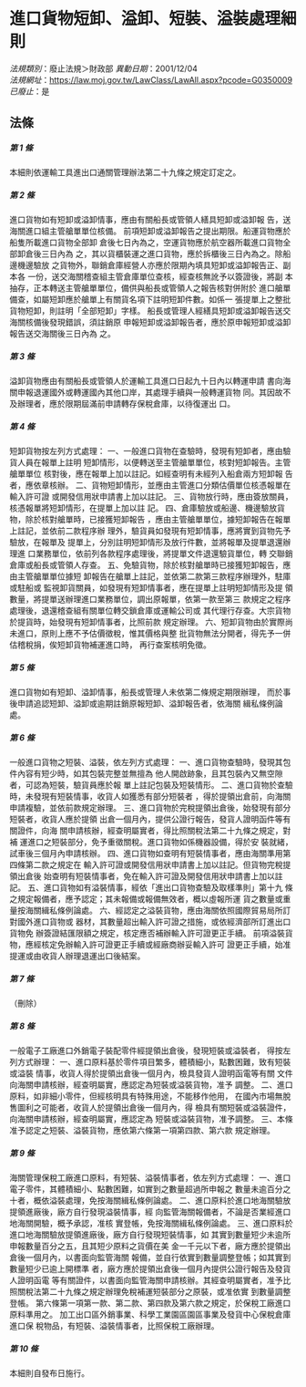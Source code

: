 # 進口貨物短卸、溢卸、短裝、溢裝處理細則

*法規類別*：廢止法規＞財政部
*異動日期*：2001/12/04  
*法規網址*：https://law.moj.gov.tw/LawClass/LawAll.aspx?pcode=G0350009
*已廢止*：是


## 法條
##### 第 1 條
本細則依運輸工具進出口通關管理辦法第二十九條之規定訂定之。

##### 第 2 條
進口貨物如有短卸或溢卸情事，應由有關船長或管領人繕具短卸或溢卸報
告，送海關進口組主管艙單單位核備。
前項短卸或溢卸報告之提出期限。船運貨物應於船隻所載進口貨物全部卸
倉後七日內為之，空運貨物應於航空器所載進口貨物全部卸倉後三日內為
之，其以貨櫃裝運之進口貨物，應於拆櫃後三日內為之。除船邊機邊驗放
之貨物外，聯銷倉庫經營人亦應於限期內填具短卸或溢卸報告正、副本各
一份，送交海關稽查組主管倉庫單位查核，經查核無訛予以簽證後，將副
本抽存，正本轉送主管艙單單位，備供與船長或管領人之報告核對併附於
進口艙單備查，如屬短卸應於艙單上有關貨名項下註明短卸件數。如係一
張提單上之整批貨物短卸，則註明「全部短卸」字樣。
船長或管理人經繕具短卸或溢卸報告送交海關核備後發現錯誤，須註銷原
申報短卸或溢卸報告者，應於原申報短卸或溢卸報告送交海關後三日內為
之。

##### 第 3 條
溢卸貨物應由有關船長或管領人於運輸工具進口日起九十日內以轉運申請
書向海關申報退運國外或轉運國內其他口岸，其處理手續與一般轉運貨物
同。其因故不及辦理者，應於限期屆滿前申請轉存保稅倉庫，以待復運出
口。

##### 第 4 條
短卸貨物按左列方式處理：
一、一般進口貨物在查驗時，發現有短卸者，應由驗貨人員在報單上註明
    短卸情形，以便轉送至主管艙單單位，核對短卸報告。主管艙單單位
    核對後，應在報單上加以註記。如經查明有未經列入船倉兩方短卸報
    告者，應依章核辦。
二、貨物短卸情形，並應由主管進口分類估價單位核憑報單在輸入許可證
    或開發信用狀申請書上加以註記。
三、貨物放行時，應由簽放關員，核憑報單將短卸情形，在提單上加以註
    記。
四、倉庫驗放或船邊、機邊驗放貨物，除於核對艙單時，已接獲短卸報告
    ，應由主管艙單單位，據短卸報告在報單上註記，並依前二款程序辦
    理外，驗貨員如發現有短卸情事，應將實到貨物先予驗放，在報單及
    提單上，分別註明短卸情形及放行件數，並將報單及提單退還辦理進
    口業務單位，依前列各款程序處理後，將提單文件退還驗貨單位，轉
    交聯銷倉庫或船長或管領人存查。
五、免驗貨物，除於核對艙單時已接獲短卸報告，應由主管艙單單位據短
    卸報告在艙單上註記，並依第二款第三款程序辦理外，駐庫或駐船或
    監視卸貨關員，如發現有短卸情事者，應在提單上註明短卸情形及提
    領數量，將提單送辦理進口業務單位，調出原報單，依第一款至第三
    款規定之程序處理後，退還稽查組有關單位轉交鎖倉庫或運輸公司或
    其代理行存查。大宗貨物於提貨時，始發現有短卸情事者，比照前款
    規定辦理。
六、短卸貨物由於實際尚未進口，原則上應不予估價徵稅，惟其價格與整
    批貨物無法分開者，得先予一併估稽稅捐，俟短卸貨物補運進口時，
    再行查案核明免徵。


##### 第 5 條
進口貨物如有短卸、溢卸情事，船長或管理人未依第二條規定期限辦理，
而於事後申請追認短卸、溢卸或逾期註銷原報短卸、溢卸報告者，依海關
緝私條例論處。

##### 第 6 條
一般進口貨物之短裝、溢裝，依左列方式處理：
一、進口貨物查驗時，發現其包件內容有短少時，如其包裝完整並無擅為
    他人開啟跡象，且其包裝內又無空隙者，可認為短裝，驗貨員應於報
    單上註記包裝及短裝情形。
二、進口貨物於查驗時，未發現有短裝情事，收貨人如獲悉有部分短裝者
    ，得於提領出倉前，向海關申請複驗，並依前款規定辦理。
三、進口貨物於完稅提領出倉後，始發現有部分短裝者，收貨人應於提領
    出倉一個月內，提供公證行報告，發貨人證明函件等有關證件，向海
    關申請核辦，經查明屬實者，得比照關稅法第二十九條之規定，對補
    運進口之短裝部分，免予重徵關稅。進口貨物如係機器設備，得於安
    裝就緒，試車後三個月內申請核辦。
四、進口貨物如查明有短裝情事者，應由海關準用第四條第二款之規定在
    輸入許可證或開發信用狀申請書上加以註記。但貨物完稅提領出倉後
    始查明有短裝情事者，免在輸入許可證及開發信用狀申請書上加以註
    記。
五、進口貨物如有溢裝情事，經依「進出口貨物查驗及取樣準則」第十九
    條之規定報備者，應予認定；其未報備或報備無效者，概以虛報所運
    貨之數量或重量按海關緝私條例論處。
六、經認定之溢裝貨物，應由海關依照國際貿易局所訂對國外進口貨物或
    器材，其數量超出輸入許可證之措施，或依經濟部所訂進出口貨物免
    辦簽證結匯限額之規定，核定應否補辦輸入許可證更正手續。
前項溢裝貨物，應經核定免辦輸入許可證更正手續或經廠商辦妥輸入許可
證更正手續，始准提運或由收貨人辦理退運出口後結案。


##### 第 7 條
（刪除）

##### 第 8 條
一般電子工廠進口外銷電子裝配零件經提領出倉後，發現短裝或溢裝者，
得按左列方式辦理：
一、進口原料基於零件項目繁多，體積細小，點數困難，致有短裝或溢裝
    情事，收貨人得於提領出倉後一個月內，檢具發貨人證明函電等有關
    文件向海關申請核辦，經查明屬實，應認定為短裝或溢裝貨物，准予
    調整。
二、進口原料，如非細小零件，但經核明具有特殊用途，不能移作他用，
    在國內市場無脫售圖利之可能者，收貨人於提領出倉後一個月內，得
    檢具有關短裝或溢裝證件，向海關申請核辦，經查明屬實，應認定為
    短裝或溢裝貨物，准予調整。
三、本條准予認定之短裝、溢裝貨物，應依第六條第一項第四款、第六款
    規定辦理。


##### 第 9 條
海關管理保稅工廠進口原料，有短裝、溢裝情事者，依左列方式處理：
一、進口電子零件，其體積細小、點數困難，如實到之數量超過所申報之
    數量未逾百分之十者，概依溢裝處理，免按海關緝私條例論處。
二、進口原料於進口地海關驗放提領進廠後，廠方自行發現溢裝情事，經
    向監管海關報備者，不論是否業經進口地海關開驗，概予承認，准核
    實登帳，免按海關緝私條例論處。
三、進口原料於進口地海關驗放提領進廠後，廠方自行發現短裝情事，如
    其實到數量短少未逾所申報數量百分之五，且其短少原料之貨價在美
    金一千元以下者，廠方應於提領出倉後一個月內，以書面向監管海關
    報備，並自行依實到數量調整登帳；如其實到數量短少已逾上開標準
    者，廠方應於提領出倉後一個月內提供公證行報告及發貨人證明函電
    等有關證件，以書面向監管海關申請核辦。其經查明屬實者，准予比
    照關稅法第二十九條之規定辦理免稅補運短裝部分之原裝，或准依實
    到數量調整登帳。
第六條第一項第一款、第二款、第四款及第六款之規定，於保稅工廠進口
原料準用之。
加工出口區外銷事業、科學工業園區園區事業及發貨中心保稅倉庫進口保
稅物品，有短裝、溢裝情事者，比照保稅工廠辦理。


##### 第 10 條
本細則自發布日施行。


